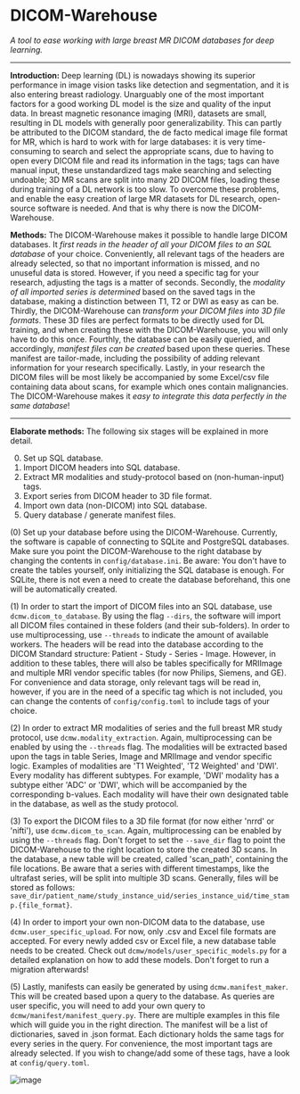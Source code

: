 # DICOM-Warehouse 
_A tool to ease working with large breast MR DICOM databases for deep learning._

--------------------------------------------------------------------------------
**Introduction:**
Deep learning (DL) is nowadays showing its superior performance in image vision tasks like detection and segmentation, 
and it is also entering breast radiology. Unarguably one of the most important factors for a good working DL model is 
the size and quality of the input data. In breast magnetic resonance imaging (MRI), datasets are small, resulting in DL 
models with generally poor generalizability. This can partly be attributed to the DICOM standard, the de facto medical 
image file format for MR, which is hard to work with for large databases: it is very time-consuming to search and select 
the appropriate scans, due to having to open every DICOM file and read its information in the tags; tags can have manual
input, these unstandardized tags make searching and selecting undoable; 3D MR scans are split into many 2D DICOM files,
loading these during training of a DL network is too slow. To overcome these problems, and enable the easy creation of 
large MR datasets for DL research, open-source software is needed. And that is why there is now the DICOM-Warehouse.

**Methods:**
The DICOM-Warehouse makes it possible to handle large DICOM databases. It _first reads in the header of all your DICOM 
files to an SQL database_ of your choice. Conveniently, all relevant tags of the headers are already selected, so that no
important information is missed, and no unuseful data is stored. However, if you need a specific tag for your research,
adjusting the tags is a matter of seconds. Secondly, the _modality of all imported series is determined_ based on the 
saved tags in the database, making a distinction between T1, T2 or DWI as easy as can be. Thirdly, the DICOM-Warehouse 
can _transform your DICOM files into 3D file formats_. These 3D files are perfect formats to be directly used for DL 
training, and when creating these with the DICOM-Warehouse, you will only have to do this once. Fourthly, the database 
can be easily queried, and accordingly, *manifest files can be created* based upon these queries. These manifest are 
tailor-made, including the possibility of adding relevant information for your research specifically. Lastly, in your
research the DICOM files will be most likely be accompanied by some Excel/csv file containing data about scans, 
for example which ones contain malignancies. The DICOM-Warehouse makes it _easy to 
integrate this data perfectly in the same database_!

-------------------------------
**Elaborate methods:**
The following six stages will be explained in more detail.

0. Set up SQL database.
1. Import DICOM headers into SQL database.
2. Extract MR modalities and study-protocol based on (non-human-input) tags.
3. Export series from DICOM header to 3D file format.
4. Import own data (non-DICOM) into SQL database.
5. Query database / generate manifest files.


(0) Set up your database before using the DICOM-Warehouse. Currently, the software is capable of connecting to 
SQLite and PostgreSQL databases. Make sure you point the DICOM-Warehouse to the right database by changing the 
contents in `config/database.ini`. Be aware: You don't have to create the tables yourself, only initializing the
SQL database is enough. For SQLite, there is not even a need to create the database beforehand, this one will be 
automatically created.

(1) In order to start the import of DICOM files into an SQL database, use `dcmw.dicom_to_database`. By using the flag 
`--dirs`, the software will import all DICOM files contained in these folders (and their sub-folders). In order to use
multiprocessing, use `--threads` to indicate the amount of available workers. The headers will be read into the database
 according to the DICOM Standard structure: Patient - Study - Series - Image. However, in addition to these tables, 
there will also be tables specifically for MRIImage and multiple MRI vendor specific tables (for now Philips, Siemens, 
and GE). For convenience and data storage, only relevant tags will be read in, however, if you are in the need of a 
specific tag which is not included, you can change the contents of `config/config.toml` to include tags of your choice.

(2) In order to extract MR modalities of series and the full breast MR study protocol, use `dcmw.modality_extraction`. 
Again, multiprocessing can be enabled by using the `--threads` flag. The modalities will be extracted based upon the 
tags in table Series, Image and MRIImage and vendor specific logic. Examples of modalities are 'T1 Weighted', 
'T2 Weighted' and 'DWI'. Every modality has different subtypes. For example, 'DWI' modality has a subtype either 'ADC' 
or 'DWI', which will be accompanied by the corresponding b-values. Each modality will have their own designated table in 
the database, as well as the study protocol.

(3) To export the DICOM files to a 3D file format (for now either 'nrrd' or 'nifti'), use `dcmw.dicom_to_scan`. Again, 
multiprocessing can be enabled by using the `--threads` flag. Don't forget to set the `--save_dir` flag to point the 
DICOM-Warehouse to the right location to store the created 3D scans. In the database, a new table will be created, 
called 'scan_path', containing the file locations. Be aware that a series with different timestamps, like the ultrafast 
series, will be split into multiple 3D scans. Generally, files will be stored as follows: 
`save_dir/patient_name/study_instance_uid/series_instance_uid/time_stamp.{file_format}`.

(4) In order to import your own non-DICOM data to the database, use `dcmw.user_specific_upload`. For now, only .csv and 
Excel file formats are accepted. For every newly added csv or Excel file, a new database table needs to be created. 
Check out `dcmw/models/user_specific_models.py` for a detailed explanation on how to add these models. Don't forget to 
run a migration afterwards! 

(5) Lastly, manifests can easily be generated by using `dcmw.manifest_maker`. This will be created based upon a 
query to the database. As queries are user specific, you will 
need to add your own query to `dcmw/manifest/manifest_query.py`. There are multiple examples in this file which will 
guide you in the right direction. The manifest will be a list of dictionaries, saved in .json format. Each dictionary 
holds the same tags for every series in the query. For convenience, the most important tags are already selected. If 
you wish to change/add some of these tags, have a look at `config/query.toml`. 

![image](https://user-images.githubusercontent.com/50020718/223116085-10ec23b3-6a16-4393-8da7-a588a001782b.png)